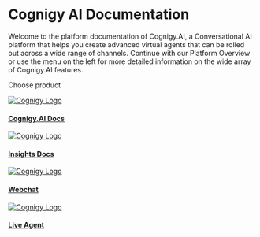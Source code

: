 # Cognigy AI Documentation

Welcome to the platform documentation of Cognigy.AI, a Conversational AI platform that helps you create advanced virtual agents that can be rolled out across a wide range of channels.
Continue with our Platform Overview or use the menu on the left for more detailed information on the wide array of Cognigy.AI features.

Choose product

<div class="card-container">

<a class="card-link" href="http://0.0.0.0:8000/platform-overview.html">
<div class="card">
  <img class="card-image" src="/img/logo_prod.jpeg" alt="Cognigy Logo">
  <div class="container">
    <h4><b>Cognigy.AI Docs</b></h4>
  </div>
</div>
</a>

<a class="card-link" href="http://0.0.0.0:8008/insights-docs.html">
<div class="card">
  <img class="card-image" src="/img/logo_prod.jpeg" alt="Cognigy Logo" >
  <div class="container">
    <h4><b>Insights Docs</b></h4>
  </div>
</div>
</a>
<a class="card-link" href="https://docs.cognigy.com/platform-overview.html">
<div class="card">
  <img class="card-image" src="http://127.0.0.1:8008/img/logo_prod.jpeg" alt="Cognigy Logo">
  <div class="container">
    <h4><b>Webchat</b></h4>
  </div>
</div>
</a>

<a class="card-link" href="https://docs.cognigy.com/platform-overview.html">
<div class="card">
  <img class="card-image" src="http://127.0.0.1:8008/img/logo_prod.jpeg" alt="Cognigy Logo">
  <div class="container">
    <h4><b>Live Agent</b></h4>
  </div>
</div>
</a>

</div>
